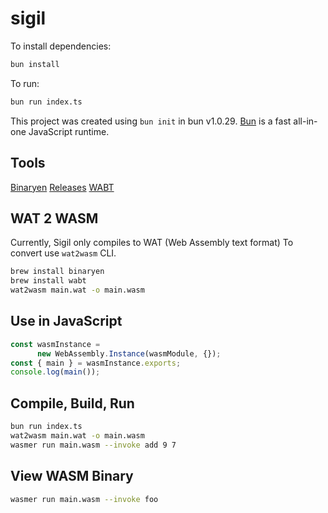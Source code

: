 # sigil

To install dependencies:

```bash
bun install
```

To run:

```bash
bun run index.ts
```

This project was created using `bun init` in bun v1.0.29. [Bun](https://bun.sh) is a fast all-in-one JavaScript runtime.

## Tools

[Binaryen](https://github.com/WebAssembly/binaryen)
[Releases](https://github.com/WebAssembly/binaryen/releases)
[WABT](https://github.com/WebAssembly/wabt)


## WAT 2 WASM
Currently, Sigil only compiles to WAT (Web Assembly text format)
To convert use `wat2wasm` CLI.

```bash
brew install binaryen
brew install wabt
wat2wasm main.wat -o main.wasm
```

## Use in JavaScript

```javascript
const wasmInstance =
      new WebAssembly.Instance(wasmModule, {});
const { main } = wasmInstance.exports;
console.log(main());
```


## Compile, Build, Run

```bash
bun run index.ts
wat2wasm main.wat -o main.wasm
wasmer run main.wasm --invoke add 9 7
```

## View WASM Binary
```bash
wasmer run main.wasm --invoke foo
```
